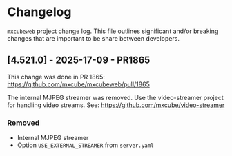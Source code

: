 # Changelog

`mxcubeweb` project change log. This file outlines significant and/or breaking changes that
are important to be share between developers.

## [4.521.0] - 2025-17-09 - PR1865

This change was done in PR 1865: https://github.com/mxcube/mxcubeweb/pull/1865

The internal MJPEG streamer was removed. Use the video-streamer project
for handling video streams. See: https://github.com/mxcube/video-streamer

### Removed

- Internal MJPEG streamer
- Option `USE_EXTERNAL_STREAMER` from `server.yaml`
